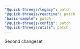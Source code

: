 ```yaml
---
"@quick-threejs/legacy": patch
"@quick-threejs/reactive": patch
"basic-sample": patch
"@quick-threejs/config": patch
"@quick-threejs/utils": patch
---
```


Second changeset

